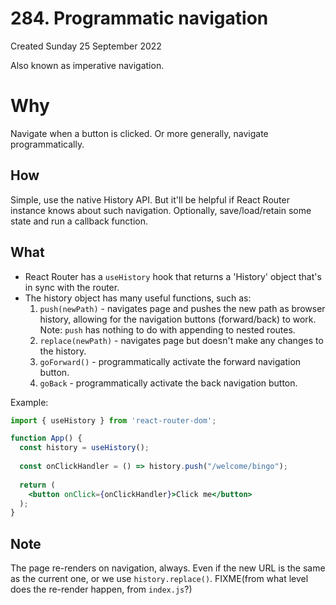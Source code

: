# 284. Programmatic navigation
Created Sunday 25 September 2022

Also known as imperative navigation.

# Why
Navigate when a button is clicked. Or more generally, navigate programmatically.


## How
Simple, use the native History API.
But it'll be helpful if React Router instance knows about such navigation.
Optionally, save/load/retain some state and run a callback function.


## What
- React Router has a `useHistory` hook that returns a 'History' object that's in sync with the router.
- The history object has many useful functions, such as:
	1. `push(newPath)` - navigates page and pushes the new path as browser history, allowing for the navigation buttons (forward/back) to work. Note: `push` has nothing to do with appending to nested routes.
	2. `replace(newPath)` - navigates page but doesn't make any changes to the history.
	3. `goForward()` - programmatically activate the forward navigation button.
	4. `goBack` - programmatically activate the back navigation button.

Example:
```jsx
import { useHistory } from 'react-router-dom';

function App() {
  const history = useHistory();
  
  const onClickHandler = () => history.push("/welcome/bingo");
  
  return (
    <button onClick={onClickHandler}>Click me</button>
  );
}
```

## Note
The page re-renders on navigation, always. Even if the new URL is the same as the current one, or we use `history.replace()`. FIXME(from what level does the re-render happen, from `index.js`?)